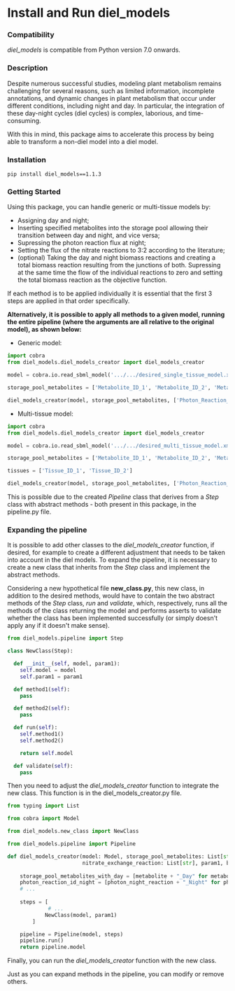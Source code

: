 # Install and Run diel_models

### Compatibility

_diel_models_ is compatible from Python version 7.0 onwards.

### Description

Despite numerous successful studies, modeling plant metabolism remains challenging for several reasons, such as limited information, incomplete annotations, and dynamic changes in plant metabolism that occur under different conditions, including night and day.
In particular, the integration of these day-night cycles (diel cycles) is complex, laborious, and time-consuming.

With this in mind, this package aims to accelerate this process by being able to transform a non-diel model into a diel model.

### Installation

``` pip install diel_models==1.1.3 ```

### Getting Started
Using this package, you can handle generic or multi-tissue models by:

* Assigning day and night;
* Inserting specified metabolites into the storage pool allowing their transition between day and night, and vice versa; 
* Supressing the photon reaction flux at night; 
* Setting the flux of the nitrate reactions to 3:2 according to the literature; 
* (optional) Taking the day and night biomass reactions and creating a total biomass reaction resulting from the junctions of both. Supressing at the same time the flow of the individual reactions to zero and setting the total biomass reaction as the objective function.

If each method is to be applied individually it is essential that the first 3 steps are applied in that order specifically.

**Alternatively, it is possible to apply all methods to a given model, running the entire pipeline (where the arguments are all relative to the original model), as shown below:**

- Generic model:

```python
import cobra
from diel_models.diel_models_creator import diel_models_creator

model = cobra.io.read_sbml_model('.../.../desired_single_tissue_model.xml')

storage_pool_metabolites = ['Metabolite_ID_1', 'Metabolite_ID_2', 'Metabolite_ID_3']

diel_models_creator(model, storage_pool_metabolites, ['Photon_Reaction_ID'], ['Nitrate_Reaction_ID'], 'Biomass_Reaction_ID')
```

- Multi-tissue model:

```python
import cobra
from diel_models.diel_models_creator import diel_models_creator

model = cobra.io.read_sbml_model('.../.../desired_multi_tissue_model.xml')

storage_pool_metabolites = ['Metabolite_ID_1', 'Metabolite_ID_2', 'Metabolite_ID_3']

tissues = ['Tissue_ID_1', 'Tissue_ID_2']

diel_models_creator(model, storage_pool_metabolites, ['Photon_Reaction_ID'], ['Nitrate_Reaction_ID'], 'Biomass_Reaction_ID', tissues)
```

This is possible due to the created *Pipeline* class that derives from a *Step* class with abstract methods - both present in this package, in the pipeline.py file.

### Expanding the pipeline

It is possible to add other classes to the *diel_models_creator* function, if desired, for example to create a different adjustment that needs to be taken into account in the diel models.
To expand the pipeline, it is necessary to create a new class that inherits from the *Step* class and implement the abstract methods.
  
Considering a new hypothetical file **new_class.py**, this new class, in addition to the desired methods, would have to contain the two abstract methods of the *Step* class, *run* and *validate*, which, respectively, runs all the methods of the class returning the model and performs asserts to validate whether the class has been implemented successfully (or simply doesn't apply any if it doesn't make sense).

```python
from diel_models.pipeline import Step

class NewClass(Step):

  def __init__(self, model, param1):
    self.model = model
    self.param1 = param1

  def method1(self):
    pass

  def method2(self):
    pass

  def run(self):
    self.method1()
    self.method2()

    return self.model

  def validate(self):
    pass
```

Then you need to adjust the *diel_models_creator* function to integrate the new class. This function is in the diel_models_creator.py file.

```python
from typing import List

from cobra import Model

from diel_models.new_class import NewClass

from diel_models.pipeline import Pipeline

def diel_models_creator(model: Model, storage_pool_metabolites: List[str], photon_reaction_id: List[str],
                        nitrate_exchange_reaction: List[str], param1, biomass_reaction_id: str = None, tissues: List[str] = None) -> Model:  
  
    storage_pool_metabolites_with_day = [metabolite + "_Day" for metabolite in storage_pool_metabolites]
    photon_reaction_id_night = [photon_night_reaction + "_Night" for photon_night_reaction in photon_reaction_id]
    # ...
    
    steps = [
             # ...
            NewClass(model, param1)
        ]

    pipeline = Pipeline(model, steps)
    pipeline.run()
    return pipeline.model
```

Finally, you can run the *diel_models_creator* function with the new class.

Just as you can expand methods in the pipeline, you can modify or remove others.